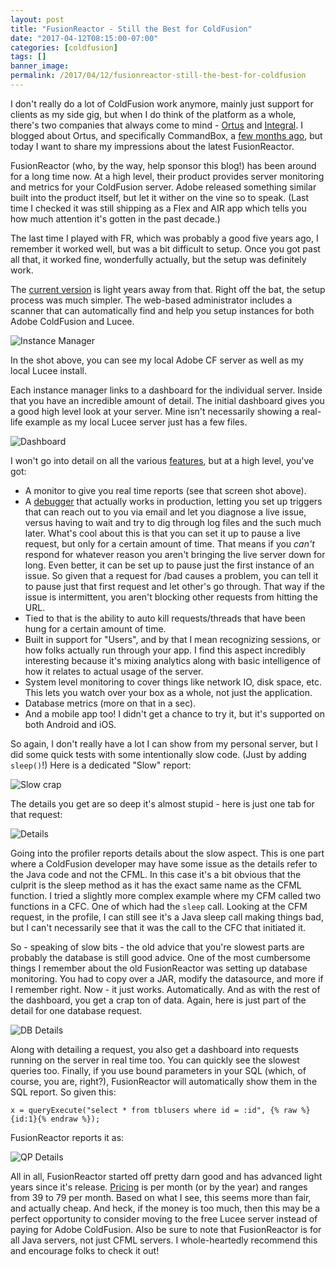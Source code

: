 ```yaml
---
layout: post
title: "FusionReactor - Still the Best for ColdFusion"
date: "2017-04-12T08:15:00-07:00"
categories: [coldfusion]
tags: []
banner_image: 
permalink: /2017/04/12/fusionreactor-still-the-best-for-coldfusion
---
```


I don't really do a lot of ColdFusion work anymore, mainly just support for clients as my side gig, but when I do think of the platform as a whole, there's two companies that always come to mind - [Ortus](https://www.ortussolutions.com/) and [Integral](https://www.fusion-reactor.com/). I blogged about Ortus, and specifically CommandBox, a [few months ago](https://www.raymondcamden.com/2016/08/30/using-commandbox-for-lucee), but today I want to share my impressions about the latest FusionReactor. 

FusionReactor (who, by the way, help sponsor this blog!) has been around for a long time now. At a high level, their product provides server monitoring and metrics for your ColdFusion server. Adobe released something similar built into the product itself, but let it wither on the vine so to speak. (Last time I checked it was still shipping as a Flex and AIR app which tells you how much attention it's gotten in the past decade.) 

The last time I played with FR, which was probably a good five years ago, I remember it worked well, but was a bit difficult to setup. Once you got past all that, it worked fine, wonderfully actually, but the setup was definitely work. 

The [current version](https://www.fusion-reactor.com/) is light years away from that. Right off the bat, the setup process was much simpler. The web-based administrator includes a scanner that can automatically find and help you setup instances for both Adobe ColdFusion and Lucee. 

![Instance Manager](https://static.raymondcamden.com/images/2017/4/fram1.png)

In the shot above, you can see my local Adobe CF server as well as my local Lucee install. 

Each instance manager links to a dashboard for the individual server. Inside that you have an incredible amount of detail. The initial dashboard gives you a good high level look at your server. Mine isn't necessarily showing a real-life example as my local Lucee server just has a few files.

![Dashboard](https://static.raymondcamden.com/images/2017/4/fram2.png)

I won't go into detail on all the various [features](https://www.fusion-reactor.com/features), but at a high level, you've got:

* A monitor to give you real time reports (see that screen shot above).
* A [debugger](https://www.fusion-reactor.com/production-debugger) that actually works in production, letting you set up triggers that can reach out to you via email and let you diagnose a live issue, versus having to wait and try to dig through log files and the such much later. What's cool about this is that you can set it up to pause a live request, but only for a certain amount of time. That means if you *can't* respond for whatever reason you aren't bringing the live server down for long. Even better, it can be set up to pause just the first instance of an issue. So given that a request for /bad causes a problem, you can tell it to pause just that first request and let other's go through. That way if the issue is intermittent, you aren't blocking other requests from hitting the URL.
* Tied to that is the ability to auto kill requests/threads that have been hung for a certain amount of time.
* Built in support for "Users", and by that I mean recognizing sessions, or how folks actually run through your app. I find this aspect incredibly interesting because it's mixing analytics along with basic intelligence of how it relates to actual usage of the server.
* System level monitoring to cover things like network IO, disk space, etc. This lets you watch over your box as a whole, not just the application.
* Database metrics (more on that in a sec).
* And a mobile app too! I didn't get a chance to try it, but it's supported on both Android and iOS. 

So again, I don't really have a lot I can show from my personal server, but I did some quick tests with some intentionally slow code. (Just by adding `sleep()`!) Here is a dedicated "Slow" report:

![Slow crap](https://static.raymondcamden.com/images/2017/4/fram3.png)

The details you get are so deep it's almost stupid - here is just one tab for that request:

![Details](https://static.raymondcamden.com/images/2017/4/fram4.png)

Going into the profiler reports details about the slow aspect. This is one part where a ColdFusion developer may have some issue as the details refer to the Java code and not the CFML. In this case it's a bit obvious that the culprit is the sleep method as it has the exact same name as the CFML function. I tried a slightly more complex example where my CFM called two functions in a CFC. One of which had the `sleep` call. Looking at the CFM request, in the profile, I can still see it's a Java sleep call making things bad, but I can't necessarily see that it was the call to the CFC that initiated it. 

So - speaking of slow bits - the old advice that you're slowest parts are probably the database is still good advice. One of the most cumbersome things I remember about the old FusionReactor was setting up database monitoring. You had to copy over a JAR, modify the datasource, and more if I remember right. Now - it just works. Automatically. And as with the rest of the dashboard, you get a crap ton of data. Again, here is just part of the detail for one database request.

![DB Details](https://static.raymondcamden.com/images/2017/4/fram5.png)

Along with detailing a request, you also get a dashboard into requests running on the server in real time too. You can quickly see the slowest queries too. Finally, if you use bound parameters in your SQL (which, of course, you are, right?), FusionReactor will automatically show them in the SQL report. So given this:

<pre><code class="language-javascript">x = queryExecute("select * from tblusers where id = :id", {% raw %}{id:1}{% endraw %});
</code></pre>

FusionReactor reports it as:

![QP Details](https://static.raymondcamden.com/images/2017/4/fram6.png)

All in all, FusionReactor started off pretty darn good and has advanced light years since it's release. [Pricing](https://www.fusion-reactor.com/pricing/) is per month (or by the year) and ranges from 39 to 79 per month. Based on what I see, this seems more than fair, and actually cheap. And heck, if the money is too much, then this may be a perfect opportunity to consider moving to the free Lucee server instead of paying for Adobe ColdFusion. Also be sure to note that FusionReactor is for all Java servers, not just CFML servers. I whole-heartedly recommend this and encourage folks to check it out!